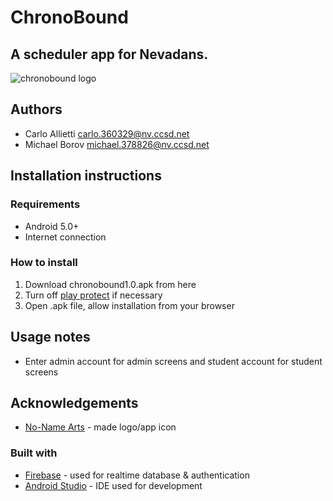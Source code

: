 # ChronoBound
## A scheduler app for Nevadans.
![chronobound logo](https://cdn.discordapp.com/attachments/941850346156859492/967249732214866000/app_icon.jpg)
## Authors
* Carlo Allietti [carlo.360329@nv.ccsd.net](mailto:carlo.360329@nv.ccsd.net)
* Michael Borov [michael.378826@nv.ccsd.net](mailto:michael.378826@nv.ccsd.net)
## Installation instructions
### Requirements
* Android 5.0+
* Internet connection
### How to install
1. Download chronobound1.0.apk from here
2. Turn off [play protect](https://support.google.com/googleplay/answer/2812853?hl=en#:~:text=Turn,off) if necessary
3. Open .apk file, allow installation from your browser
## Usage notes
* Enter admin account for admin screens and student account for student screens
## Acknowledgements
* [No-Name Arts](https://www.instagram.com/no_name_crafts) - made logo/app icon
### Built with
* [Firebase](https://firebase.google.com) - used for realtime database & authentication
* [Android Studio](https://developer.android.com/studio) - IDE used for development
